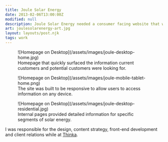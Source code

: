 ```yaml
---
title: Joule Solar Energy
date: 2013-02-06T13:00:00Z
modified: null
description: Joule Solar Energy needed a consumer facing website that worked across devices to attract new customers and provide resources for current customers.
art: joulesolarenergy-art.jpg
layout: layouts/post.njk
tags: work
---
```


<figure class="media-full">
  ![Homepage on Desktop](/assets/images/joule-desktop-home.jpg)
<figcaption>Homepage that quickly surfaced the information current customers and potential customers were looking for.</figcaption>
</figure>

<figure>
  ![Homepage on Desktop](/assets/images/joule-mobile-tablet-home.png)
  <figcaption>The site was built to be responsive to allow users to access information on any device.</figcaption>
</figure>

<figure class="media-full">
  ![Homepage on Desktop](/assets/images/joule-desktop-residential.jpg)
  <figcaption>Internal pages provided detailed information for specific segments of solar energy.</figcaption>
</figure>

I was responsible for the design, content strategy, front-end development and client relations while at [Thinka](http://thinkabig.com/).
